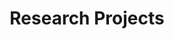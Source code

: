 ---
layout: project
title: "Research Projects"
description: "Gallery of wonderful researches"
header-img: "img/mcgill_spring.jpg"
category: research
---